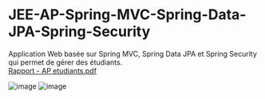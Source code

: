 # JEE-AP-Spring-MVC-Spring-Data-JPA-Spring-Security
Application Web basée sur Spring MVC, Spring Data JPA et Spring Security qui permet de gérer des étudiants.
<br>
[Rapport - AP etudiants.pdf](https://github.com/FatimaZahraHASBI/JEE-AP-Spring-MVC-Spring-Data-JPA-Spring-Security/files/8507106/Rapport.-.AP.etudiants.pdf)

![image](https://user-images.githubusercontent.com/63150702/162733006-d89ec3a8-d036-4175-b7c5-9a9e86d8c571.png)
![image](https://user-images.githubusercontent.com/63150702/162733296-048a6b01-2d77-4eae-8c0e-9c04727f7e56.png)
